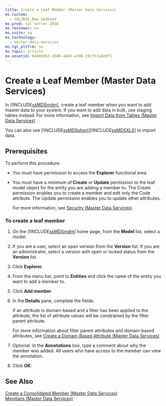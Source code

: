 ```yaml
---
title: Create a Leaf Member (Master Data Services)
ms.custom: 
  - SQL2016_New_Updated
ms.prod: sql-server-2016
ms.reviewer: na
ms.suite: na
ms.technology: 
  - master-data-services
ms.tgt_pltfrm: na
ms.topic: article
ms.assetid: 0499d3b3-d508-4d43-a740-19cf53ade9f1
---
```

# Create a Leaf Member (Master Data Services)
  In [!INCLUDE[ssMDSmdm](../../Token\Other/ssMDSmdm_md.md)], create a leaf member when you want to add master data to your system. If you want to add data in bulk, use staging tables instead. For more information, see  [Import Data from Tables &#40;Master Data Services&#41;](../Topic/Import%20Data%20from%20Tables%20\(Master%20Data%20Services\).md)  
  
 You can also use [!INCLUDE[ssMDSshort](../../Token\Other/ssMDSshort_md.md)][!INCLUDE[ssMDSXLS](../../Token\Other/ssMDSXLS_md.md)] to import data.  
  
## Prerequisites  
 To perform this procedure:  
  
-   You must have permission to access the **Explorer** functional area.  
  
-   You must have a minimum of **Create** or **Update** permission to the leaf model object for the entity you are adding a member to. The Create permission enables you to create a member and edit only the Code attribute. The Update permission enables you to update other attributes.  
  
     For more information, see [Security &#40;Master Data Services&#41;](../Topic/Security%20\(Master%20Data%20Services\).md).  
  
### To create a leaf member  
  
1.  On the [!INCLUDE[ssMDSmdm](../../Token\Other/ssMDSmdm_md.md)] home page, from the **Model** list, select a model.  
  
2.  If you are a user, select an open version from the **Version** list. If you are an administrator, select a version with open or locked status from the **Version** list.  
  
3.  Click **Explorer**.  
  
4.  From the menu bar, point to **Entities** and click the name of the entity you want to add a member to.  
  
5.  Click **Add member**.  
  
6.  In the **Details** pane, complete the fields.  
  
     If an attribute is domain\-based and a filter has been applied to the attribute, the list of attribute values will be constrained by the filter parent attribute.  
  
     For more information about filter parent attributes and domain\-based attributes, see [Create a Domain-Based Attribute &#40;Master Data Services&#41;](../Topic/Create%20a%20Domain-Based%20Attribute%20\(Master%20Data%20Services\).md)  
  
7.  Optional. In the **Annotations** box, type a comment about why the member was added. All users who have access to the member can view the annotation.  
  
8.  Click **OK**.  
  
## See Also  
 [Create a Consolidated Member &#40;Master Data Services&#41;](../Topic/Create%20a%20Consolidated%20Member%20\(Master%20Data%20Services\).md)   
 [Members &#40;Master Data Services&#41;](../Topic/Members%20\(Master%20Data%20Services\).md)  
  
  